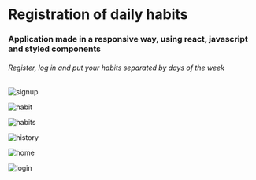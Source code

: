 <h1>Registration of daily habits</h1>

<h3>Application made in a responsive way, using react, javascript and styled components</h3>

<h6>Register, log in and put your habits separated by days of the week</h6>

<div display="flex" width="250px">

  ![signup](https://user-images.githubusercontent.com/102738642/196825470-55b66989-7130-405b-a0b8-42ec4196287c.png)
  
  ![habit](https://user-images.githubusercontent.com/102738642/196825374-48f7a560-0a36-46d8-ae66-dce651b3e85f.png) 
  
  ![habits](https://user-images.githubusercontent.com/102738642/196825502-b8103354-2cc8-493c-ab37-6085f4229b99.png)
  
  ![history](https://user-images.githubusercontent.com/102738642/196825510-1d95be0d-fbba-415d-b104-d0b53754b735.png)
  
  ![home](https://user-images.githubusercontent.com/102738642/196825513-a12e3bf1-daee-41d7-a57c-688d125d6e0a.png)

  ![login](https://user-images.githubusercontent.com/102738642/196826199-de7aff0c-1d6a-4067-ad65-004a24efdecb.png)


</div>
